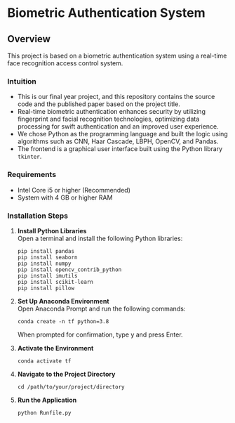 # Biometric Authentication System

## Overview
This project is based on a biometric authentication system using a real-time face recognition access control system.

### Intuition
- This is our final year project, and this repository contains the source code and the published paper based on the project title.
- Real-time biometric authentication enhances security by utilizing fingerprint and facial recognition technologies, optimizing data processing for swift authentication and an improved user experience.
- We chose Python as the programming language and built the logic using algorithms such as CNN, Haar Cascade, LBPH, OpenCV, and Pandas.
- The frontend is a graphical user interface built using the Python library `tkinter`.

### Requirements
- Intel Core i5 or higher (Recommended)
- System with 4 GB or higher RAM

### Installation Steps

1. **Install Python Libraries** <br>
   Open a terminal and install the following Python libraries:
   
   ```
   pip install pandas
   pip install seaborn
   pip install numpy
   pip install opencv_contrib_python
   pip install imutils
   pip install scikit-learn
   pip install pillow

2. **Set Up Anaconda Environment** <br>
   Open Anaconda Prompt and run the following commands:

   ```
   conda create -n tf python=3.8
   ```
    When prompted for confirmation, type y and press Enter.

3. **Activate the Environment**

    ```
   conda activate tf

4. **Navigate to the Project Directory**

   ```
   cd /path/to/your/project/directory

5. **Run the Application**

   ```
   python Runfile.py
